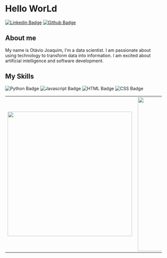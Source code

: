 # Hello WorLd

[![Linkedin Badge](https://camo.githubusercontent.com/41572a67e4b70e0af189c3071d83132626b5feba50dc8717beed5bdb144fc6fd/68747470733a2f2f696d672e736869656c64732e696f2f62616467652f2d4c696e6b6564496e2d3030373742353f7374796c653d666c6174266c6f676f3d4c696e6b6564696e266c6f676f436f6c6f723d7768697465266c696e6b3d68747470733a2f2f7777772e6c696e6b6564696e2e636f6d2f696e2f6a6a65616e2d6a61637175657331302f)](https://github.com/OtavioTavares)
[![Github Badge](https://camo.githubusercontent.com/8e9878bd9e523af3ee15fc8722621299eaed086fd70a77e938efc0cd5d7a4f7b/68747470733a2f2f696d672e736869656c64732e696f2f62616467652f2d4769746875622d3234324132443f7374796c653d666c6174266c6f676f3d476974687562266c6f676f436f6c6f723d7768697465266c696e6b3d68747470733a2f2f6769746875622e636f6d2f6a6a65616e6a61637175657331302f)](https://www.linkedin.com/in/otavio-joaquim-tavares)

## About me
My name is Otávio Joaquim, I'm a data scientist. I am passionate about using technology to transform data into information.
I am excited about artificial intelligence and software development.

## My Skills
![Python Badge](https://camo.githubusercontent.com/fa59e4b98ed2ac778da7e88856b85aa2d8c1e0d9a621e8d22c9fb8eac406e018/68747470733a2f2f696d672e736869656c64732e696f2f62616467652f2d507974686f6e2d3030373742353f7374796c653d666c6174266c6f676f436f6c6f723d7768697465266c6f676f3d707974686f6e)
![Javascript Badge](https://camo.githubusercontent.com/167c191171833468d8d15c6f253aaa05661bad501a06fb38cc7cb0ad4ef5848e/68747470733a2f2f696d672e736869656c64732e696f2f62616467652f2d4a6176615363726970742d6666646431393f7374796c653d666c6174266c6f676f436f6c6f723d7768697465266c6f676f3d6a617661736372697074)
![HTML Badge](https://camo.githubusercontent.com/70b3f3817bf5e9d353bb57985f6d77d210bef1d095ceed1aa887cda178248c32/68747470733a2f2f696d672e736869656c64732e696f2f62616467652f2d48544d4c2d6666306430303f7374796c653d666c6174266c6f676f436f6c6f723d7768697465266c6f676f3d68746d6c35)
![CSS Badge](https://camo.githubusercontent.com/912f44767e658acf1fb09d4e2eeb08ce5df6b176d9244178396ed4a68dcfcbc9/68747470733a2f2f696d672e736869656c64732e696f2f62616467652f2d4353532d3139366566663f7374796c653d666c6174266c6f676f436f6c6f723d7768697465266c6f676f3d63737333)

<center>
  <table>
    <tr>
        <td><img width="400px" align="left" src="https://github-readme-stats.vercel.app/api/top-langs/?username=OtavioTavares&hide=html,TSQL,CSS&layout=compact&count_private=true&langs_count=8" /></td>
        <td><img width="495px" align="left" src="https://github-readme-stats.vercel.app/api?username=OtavioTavares&show_icons=true&count_private=true" /></td>
    </tr>   
  </table>
</center>
